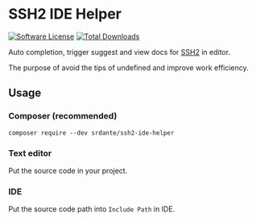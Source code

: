SSH2 IDE Helper
====================

[![Software License][ico-license]](LICENSE.md)
[![Total Downloads][ico-downloads]][link-downloads]

Auto completion, trigger suggest and view docs for [SSH2](https://www.php.net/manual/en/book.ssh2.php) in editor.

The purpose of avoid the tips of undefined and improve work efficiency.

## Usage
### Composer (recommended)

    composer require --dev srdante/ssh2-ide-helper

### Text editor

Put the source code in your project.

### IDE

Put the source code path into `Include Path` in IDE.


[ico-downloads]: https://img.shields.io/packagist/dt/srdante/ssh2-ide-helper.svg?style=flat-square
[ico-license]: https://img.shields.io/badge/license-MIT-brightgreen.svg?style=flat-square
[link-downloads]: https://packagist.org/packages/srdante/ssh2-ide-helper
